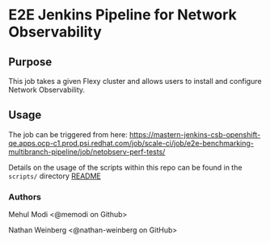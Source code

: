 # E2E Jenkins Pipeline for Network Observability

## Purpose
This job takes a given Flexy cluster and allows users to install and configure Network Observability.

## Usage
The job can be triggered from here: https://mastern-jenkins-csb-openshift-qe.apps.ocp-c1.prod.psi.redhat.com/job/scale-ci/job/e2e-benchmarking-multibranch-pipeline/job/netobserv-perf-tests/

Details on the usage of the scripts within this repo can be found in the `scripts/` directory [README](scripts/README.md) 

### Authors
Mehul Modi <@memodi on Github>

Nathan Weinberg <@nathan-weinberg on GitHub>
